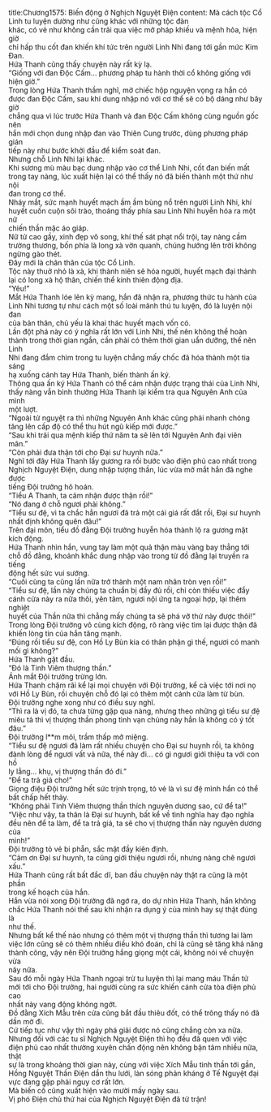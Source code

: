 title:Chương1575: Biến động ở Nghịch Nguyệt Điện
content:
Mà cách tộc Cổ Linh tu luyện dường như cũng khác với những tộc đàn<br>khác, có vẻ như không cần trải qua việc mở pháp khiếu và mệnh hỏa, hiện giờ<br>chỉ hấp thu cốt đan khiến khí tức trên người Linh Nhi đang tới gần mức Kim<br>Đan.<br>Hứa Thanh cũng thấy chuyện này rất kỳ lạ.<br>“Giống với đan Độc Cấm... phương pháp tu hành thời cổ không giống với<br>hiện giờ.”<br>Trong lòng Hứa Thanh thầm nghĩ, mở chiếc hộp nguyện vọng ra hắn có<br>được đan Độc Cấm, sau khi dung nhập nó với cơ thể sẽ có bộ dáng như bây giờ<br>chẳng qua vì lúc trước Hứa Thanh và đan Độc Cấm không cùng nguồn gốc nên<br>hắn mới chọn dung nhập đan vào Thiên Cung trước, dùng phương pháp gián<br>tiếp này như bước khởi đầu để kiểm soát đan.<br>Nhưng chỗ Linh Nhi lại khác.<br>Khi sương mù màu bạc dung nhập vào cơ thể Linh Nhi, cốt đan biến mất<br>trong tay nàng, lúc xuất hiện lại có thể thấy nó đã biến thành một thứ như nội<br>đan trong cơ thể.<br>Nháy mắt, sức mạnh huyết mạch ầm ầm bùng nổ trên người Linh Nhi, khí<br>huyết cuồn cuộn sôi trào, thoáng thấy phía sau Linh Nhi huyễn hóa ra một nữ<br>chiến thần mặc áo giáp.<br>Nữ tử cao gầy, xinh đẹp vô song, khí thế sát phạt nổi trội, tay nàng cầm<br>trường thương, bốn phía là long xà vờn quanh, chúng hướng lên trời không<br>ngừng gào thét.<br>Đây mới là chân thân của tộc Cổ Linh.<br>Tộc này thuở nhỏ là xà, khi thành niên sẽ hóa người, huyết mạch đại thành<br>lại có long xà hộ thân, chiến thể kinh thiên động địa.<br>“Yêu!”<br>Mắt Hứa Thanh lóe lên kỳ mang, hắn đã nhận ra, phương thức tu hành của<br>Linh Nhi tương tự như cách một số loài mãnh thú tu luyện, đó là luyện nội đan<br>của bản thân, chủ yếu là khai thác huyết mạch vốn có.<br>Lần đột phá này có ý nghĩa rất lớn với Linh Nhi, thế nên không thể hoàn<br>thành trong thời gian ngắn, cần phải có thêm thời gian uẩn dưỡng, thế nên Linh<br>Nhi đang đắm chìm trong tu luyện chẳng mấy chốc đã hóa thành một tia sáng<br>hạ xuống cánh tay Hứa Thanh, biến thành ấn ký.<br>Thông qua ấn ký Hứa Thanh có thể cảm nhận được trạng thái của Linh Nhi,<br>thấy nàng vẫn bình thường Hứa Thanh lại kiểm tra qua Nguyên Anh của mình<br>một lượt.<br>“Ngoài tử nguyệt ra thì những Nguyên Anh khác cũng phải nhanh chóng<br>tăng lên cấp độ có thể thu hút ngũ kiếp mới được.”<br>“Sau khi trải qua mệnh kiếp thứ năm ta sẽ lên tới Nguyên Anh đại viên<br>mãn.”<br>“Còn phải đưa thận tới cho Đại sư huynh nữa.”<br>Nghĩ tới đây Hứa Thanh lấy gương ra rồi bước vào điện phủ cao nhất trong<br>Nghịch Nguyệt Điện, dung nhập tượng thần, lúc vừa mở mắt hắn đã nghe được<br>tiếng Đội trưởng hô hoán.<br>“Tiểu A Thanh, ta cảm nhận được thận rồi!”<br>“Nó đang ở chỗ ngươi phải không.”<br>“Tiểu sư đệ, vì ta chắc hẳn ngươi đã trả một cái giá rất đắt rồi, Đại sư huynh<br>nhất định không quên đâu!”<br>Trên đại môn, tiểu đồ đằng Đội trưởng huyễn hóa thành lộ ra gương mặt<br>kích động.<br>Hứa Thanh nhìn hắn, vung tay làm một quả thận màu vàng bay thẳng tới<br>chỗ đồ đằng, khoảnh khắc dung nhập vào trong từ đồ đằng lại truyền ra tiếng<br>động hết sức vui sướng.<br>“Cuối cùng ta cũng lần nữa trở thành một nam nhân tròn vẹn rồi!”<br>“Tiểu sư đệ, lần này chúng ta chuẩn bị đầy đủ rồi, chỉ còn thiếu việc đẩy<br>cánh cửa này ra nữa thôi, yên tâm, ngươi nội ứng ta ngoại hợp, lại thêm nghiệt<br>huyết của Thần nữa thì chẳng mấy chúng ta sẽ phá vỡ thứ này được thôi!”<br>Trong lòng Đội trưởng vô cùng kích động, rõ ràng việc tìm lại được thận đã<br>khiến lòng tin của hắn tăng mạnh.<br>“Đúng rồi tiểu sư đệ, con Hồ Ly Bùn kia có thân phận gì thế, ngươi có manh<br>mối gì không?”<br>Hứa Thanh gật đầu.<br>“Đó là Tinh Viêm thượng thần.”<br>Ánh mắt Đội trưởng trừng lớn.<br>Hứa Thanh chậm rãi kể lại mọi chuyện với Đội trưởng, kể cả việc tới nơi nọ<br>với Hồ Ly Bùn, rồi chuyện chỗ đó lại có thêm một cánh cửa làm từ bùn.<br>Đội trưởng nghe xong như có điều suy nghĩ.<br>“Thì ra là vị đó, ta chưa từng gặp qua nàng, nhưng theo những gì tiểu sư đệ<br>miêu tả thì vị thượng thần phong tình vạn chủng này hẳn là không có ý tốt đâu.”<br>Đội trưởng l**m môi, trầm thấp mở miệng.<br>“Tiểu sư đệ ngươi đã làm rất nhiều chuyện cho Đại sư huynh rồi, ta không<br>đành lòng để ngươi vất vả nữa, thế này đi... có gì ngươi giới thiệu ta với con hồ<br>ly lẳng... khụ, vị thượng thần đó đi.”<br>“Để ta trả giá cho!”<br>Giọng điệu Đội trưởng hết sức trịnh trọng, tỏ vẻ là vì sư đệ mình hắn có thể<br>bất chấp hết thảy.<br>“Không phải Tinh Viêm thượng thần thích nguyên dương sao, cứ để ta!”<br>“Việc như vậy, ta thân là Đại sư huynh, bất kể về tình nghĩa hay đạo nghĩa<br>đều nên để ta làm, để ta trả giá, ta sẽ cho vị thượng thần này nguyên dương của<br>mình!”<br>Đội trưởng tỏ vẻ bi phẫn, sắc mặt đầy kiên định.<br>“Cảm ơn Đại sư huynh, ta cũng giới thiệu ngươi rồi, nhưng nàng chê ngươi<br>xấu.”<br>Hứa Thanh cũng rất bất đắc dĩ, ban đầu chuyện này thật ra cũng là một phần<br>trong kế hoạch của hắn.<br>Hắn vừa nói xong Đội trưởng đã ngớ ra, do dự nhìn Hứa Thanh, hắn không<br>chắc Hứa Thanh nói thế sau khi nhận ra dụng ý của mình hay sự thật đúng là<br>như thế.<br>Nhưng bất kể thế nào nhưng có thêm một vị thượng thần thì tương lai làm<br>việc lớn cũng sẽ có thêm nhiều điều khó đoán, chỉ là cũng sẽ tăng khả năng<br>thành công, vậy nên Đội trưởng hắng giọng một cái, không nói về chuyện vừa<br>nãy nữa.<br>Sau đó mỗi ngày Hứa Thanh ngoại trừ tu luyện thì lại mang máu Thần tử<br>mới tới cho Đội trưởng, hai người cùng ra sức khiến cánh cửa tòa điện phủ cao<br>nhất này vang động không ngớt.<br>Đồ đằng Xích Mẫu trên cửa cũng bắt đầu thiêu đốt, có thể trông thấy nó đã<br>dần mờ đi.<br>Cứ tiếp tục như vậy thì ngày phá giải được nó cũng chẳng còn xa nữa.<br>Nhưng đối với các tu sĩ Nghịch Nguyệt Điện thì họ đều đã quen với việc<br>điện phủ cao nhất thường xuyên chấn động nên không bận tâm nhiều nữa, thật<br>sự là trong khoảng thời gian này, cùng với việc Xích Mẫu tinh thần tới gần,<br>Hồng Nguyệt Thần Điện dần thu lưới, làn sóng phản kháng ở Tế Nguyệt đại<br>vực đang gặp phải nguy cơ rất lớn.<br>Mà biến cố cũng xuất hiện vào mười mấy ngày sau.<br>Vị phó Điện chủ thứ hai của Nghịch Nguyệt Điện đã tử trận!